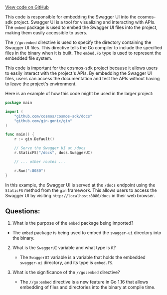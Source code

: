 [View code on GitHub](https://github.com/cosmos/cosmos-sdk.git/client/docs/embed.go)

This code is responsible for embedding the Swagger UI into the cosmos-sdk project. Swagger UI is a tool for visualizing and interacting with APIs. The `embed` package is used to embed the Swagger UI files into the project, making them easily accessible to users. 

The `//go:embed` directive is used to specify the directory containing the Swagger UI files. This directive tells the Go compiler to include the specified files in the binary when it is built. The `embed.FS` type is used to represent the embedded file system. 

This code is important for the cosmos-sdk project because it allows users to easily interact with the project's APIs. By embedding the Swagger UI files, users can access the documentation and test the APIs without having to leave the project's environment. 

Here is an example of how this code might be used in the larger project:

```go
package main

import (
    "github.com/cosmos/cosmos-sdk/docs"
    "github.com/gin-gonic/gin"
)

func main() {
    r := gin.Default()

    // Serve the Swagger UI at /docs
    r.StaticFS("/docs", docs.SwaggerUI)

    // ... other routes ...

    r.Run(":8080")
}
```

In this example, the Swagger UI is served at the `/docs` endpoint using the `StaticFS` method from the `gin` framework. This allows users to access the Swagger UI by visiting `http://localhost:8080/docs` in their web browser.
## Questions: 
 1. What is the purpose of the `embed` package being imported?
   - The `embed` package is being used to embed the `swagger-ui` directory into the binary.

2. What is the `SwaggerUI` variable and what type is it?
   - The `SwaggerUI` variable is a variable that holds the embedded `swagger-ui` directory, and its type is `embed.FS`.

3. What is the significance of the `//go:embed` directive?
   - The `//go:embed` directive is a new feature in Go 1.16 that allows embedding of files and directories into the binary at compile time.